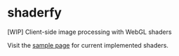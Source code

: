 # shaderfy
[WIP] Client-side image processing with WebGL shaders  
  
Visit the [sample page](https://rdlagemann.github.io/shaderfy-sample/) for current implemented shaders.
